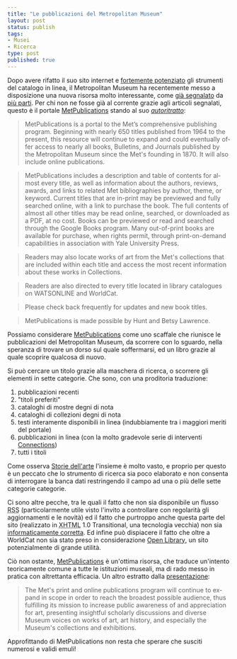 ```yaml
--- 
title: "Le pubblicazioni del Metropolitan Museum"
layout: post
status: publish
tags:
- Musei
- Ricerca
type: post
published: true
---
```

Dopo avere rifatto il suo sito internet e [fortemente potenziato][1] gli strumenti del catalogo in linea, il <span lang="en">Metropolitan Museum</span> ha recentemente messo a disposizione una nuova risorsa molto interessante, come [già segnalato][2] da [più parti][3]. Per chi non ne fosse già al corrente grazie agli articoli segnalati, questo è il portale [<span lang="en">MetPublications</span>][7] stando al suo [*autoritratto*][4]:

><span lang="en">MetPublications is a portal to the Met’s comprehensive publishing program. Beginning with nearly 650 titles published from 1964 to the present, this resource will continue to expand and could eventually offer access to nearly all books, Bulletins, and Journals published by the Metropolitan Museum since the Met's founding in 1870. It will also include online publications.</span>

><span lang="en">MetPublications includes a description and table of contents for almost every title, as well as information about the authors, reviews, awards, and links to related Met bibliographies by author, theme, or keyword. Current titles that are in-print may be previewed and fully searched online, with a link to purchase the book. The full contents of almost all other titles may be read online, searched, or downloaded as a PDF, at no cost. Books can be previewed or read and searched through the Google Books program. Many out-of-print books are available for purchase, when rights permit, through print-on-demand capabilities in association with Yale University Press.</span>

><span lang="en">Readers may also locate works of art from the Met's collections that are included within each title and access the most recent information about these works in Collections.</span>

><span lang="en">Readers are also directed to every title located in library catalogues on WATSONLINE and WorldCat.</span>
 
><span lang="en">Please check back frequently for updates and new book titles.</span>

><span lang="en">MetPublications is made possible by Hunt and Betsy Lawrence.</span>


Possiamo considerare [<span lang="en">MetPublications</span>][7] come uno scaffale che riunisce le pubblicazioni del <span lang="en">Metropolitan Museum</span>, da scorrere con lo sguardo, nella speranza di trovare un dorso sul quale soffermarsi, ed un libro grazie al quale scoprire qualcosa di nuovo.

Si può cercare un titolo grazie alla maschera di ricerca, o scorrere gli elementi in sette categorie. Che sono, con una proditoria traduzione:

1. pubblicazioni recenti
2. "titoli preferiti"
3. cataloghi di mostre degni di nota
4. cataloghi di collezioni degni di nota
5. testi interamente disponibili in linea (indubbiamente tra i maggiori meriti del portale)
6. pubblicazioni in linea (con la molto gradevole serie di interventi [<span lang="en">Connections</span>][5])
7. tutti i titoli

Come osserva [Storie dell'arte][3] l'insieme è molto vasto, e proprio per questo è un peccato che lo strumento di ricerca sia poco elaborato e  non consenta di interrogare la banca dati restringendo il campo ad una o più delle sette categorie categorie.

Ci sono altre pecche, tra le quali il fatto che non sia disponibile un flusso <abbr title="Really Simple Syndication" lang="en">RSS</abbr> (particolarmente utile visto l'invito a controllare con regolarità gli aggiornamenti e le novità) ed il fatto che purtroppo anche questa parte del sito (realizzato in <abbr title="eXtensible HyperText Markup Language" lang="en">XHTML</abbr> 1.0 <span lang="en">Transitional</span>, una tecnologia vecchia) non sia [informaticamente corretta][6]. Ed infine può dispiacere il fatto che oltre a <span lang="en">WorldCat</span> non sia stato preso in considerazione [<span lang="en">Open Library</span>][8], un sito potenzialmente di grande utilità.

Ciò non ostante, [<span lang="en">MetPublications</span>][7] è un'ottima risorsa, che traduce un'intento teoricamente comune a tutte le istituzioni museali, ma di rado messo in pratica con altrettanta efficacia. Un altro estratto dalla [presentazione][2]:

><span lang="en">The Met's print and online publications program will continue to expand in scope in order to reach the broadest possible audience, thus fulfilling its mission to increase public awareness of and appreciation for art, presenting insightful scholarly discussions and diverse Museum voices on works of art, art history, and especially the Museum's collections and exhibitions.</span>

Approfittando di <span lang="en">MetPublications</span> non resta che sperare che susciti numerosi e validi emuli!

[1]:/2011/11/01/cataloghi-in-linea-si-rinnovano-ii-plauso-al-metropolitan-museum.html "Qui su Zeriuno"
[2]:http://www.latribunedelart.com/le-metropolitan-museum-propose-ses-publications-epuisees-en-telechargement-gratuit-article004032.html "La Tribune de l'art, in francese"
[3]:http://storiedellarte.com/2012/10/metpublications.html "Store dell'arte, in italiano"
[4]:http://www.metmuseum.org/research/metpublications/about-metpublications "MetPublications, in inglese"
[5]: http://www.metmuseum.org/research/metpublications/Connections?Tag=Online%20publications&title=&author=&pt=&tc=&dept= "Scheda di presentazione di Connections, in inglese"
[6]:http://validator.w3.org/check?uri=www.metmuseum.org%2Fresearch%2Fmetpublications&charset=%28detect+automatically%29&doctype=Inline&group=0 "Come attesta lo strumento del W3C"
[7]:http://www.metmuseum.org/research/metpublications "MetPublications, in inglese"
[8]:http://openlibrary.org/ "Open Library, in inglese"
